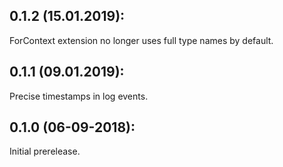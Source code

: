 ## 0.1.2 (15.01.2019):

ForContext<T> extension no longer uses full type names by default.

## 0.1.1 (09.01.2019):

Precise timestamps in log events.

## 0.1.0 (06-09-2018): 

Initial prerelease.
